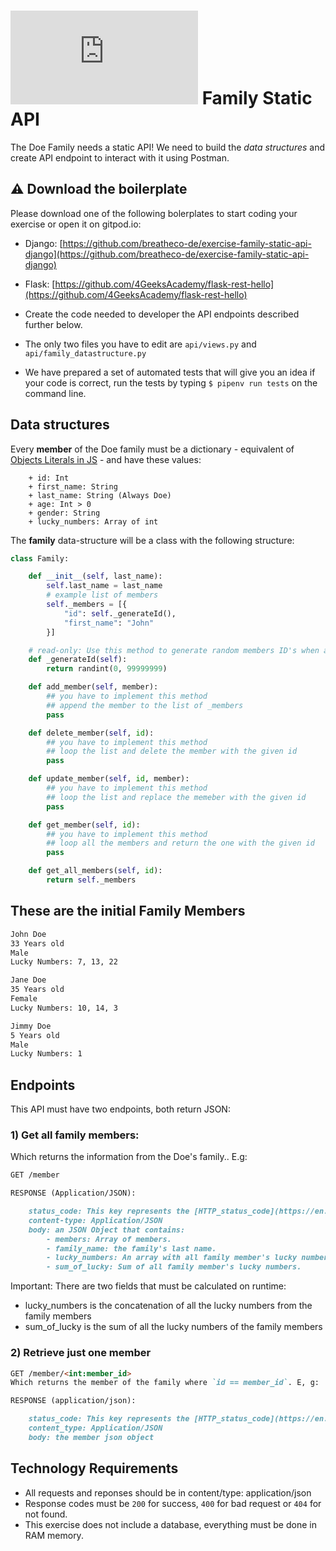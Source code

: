 # ![alt text](https://assets.breatheco.de/apis/img/images.php?blob&random&cat=icon&tags=breathecode,32) Family Static API

The Doe Family needs a static API! We need to build the *data structures* and create API endpoint to interact with it using Postman.

## ⚠️ Download the boilerplate

Please download one of the following bolerplates to start coding your exercise or open it on gitpod.io:
- Django: [https://github.com/breatheco-de/exercise-family-static-api-django](https://github.com/breatheco-de/exercise-family-static-api-django)
- Flask: [https://github.com/4GeeksAcademy/flask-rest-hello](https://github.com/4GeeksAcademy/flask-rest-hello)

- Create the code needed to developer the API endpoints described further below.
- The only two files you have to edit are `api/views.py` and `api/family_datastructure.py`
- We have prepared a set of automated tests that will give you an idea if your code is correct, run the tests by typing `$ pipenv run tests` on the command line.

## Data structures

Every **member** of the Doe family must be a dictionary - equivalent of [Objects Literals in JS](https://www.dyn-web.com/tutorials/object-literal/) - and have these values:
```
    + id: Int
    + first_name: String
    + last_name: String (Always Doe)
    + age: Int > 0
    + gender: String
    + lucky_numbers: Array of int
```
The **family** data-structure will be a class with the following structure:

```python
class Family:

	def __init__(self, last_name):
		self.last_name = last_name
        # example list of members
        self._members = [{
            "id": self._generateId(),
            "first_name": "John"
        }]

    # read-only: Use this method to generate random members ID's when adding members into the list
    def _generateId(self):
        return randint(0, 99999999)

	def add_member(self, member):
        ## you have to implement this method
        ## append the member to the list of _members
		pass

	def delete_member(self, id):
        ## you have to implement this method
        ## loop the list and delete the member with the given id
		pass

	def update_member(self, id, member):
        ## you have to implement this method
        ## loop the list and replace the memeber with the given id
		pass

	def get_member(self, id):
        ## you have to implement this method
        ## loop all the members and return the one with the given id
		pass

	def get_all_members(self, id):
		return self._members
```

## These are the initial Family Members

```md
John Doe
33 Years old
Male
Lucky Numbers: 7, 13, 22

Jane Doe
35 Years old
Female
Lucky Numbers: 10, 14, 3

Jimmy Doe
5 Years old
Male
Lucky Numbers: 1
```

## Endpoints

This API must have two endpoints, both return JSON:

### 1) Get all family members:
Which returns the information from the Doe's family.. E.g:

```md
GET /member

RESPONSE (Application/JSON):

    status_code: This key represents the [HTTP_status_code](https://en.wikipedia.org/wiki/List_of_HTTP_status_codes). 200 if member exists, 400 if it doesn't, 400 if the request is bad (validations)
    content-type: Application/JSON
    body: an JSON Object that contains:
        - members: Array of members.
        - family_name: the family's last name.
        - lucky_numbers: An array with all family member's lucky numbers.
        - sum_of_lucky: Sum of all family member's lucky numbers.
```
Important: There are two fields that must be calculated on runtime:
- lucky_numbers is the concatenation of all the lucky numbers from the family members
- sum_of_lucky is the sum of all the lucky numbers of the family members


### 2) Retrieve just one member

```md
GET /member/<int:member_id>
Which returns the member of the family where `id == member_id`. E, g:

RESPONSE (application/json):

    status_code: This key represents the [HTTP_status_code](https://en.wikipedia.org/wiki/List_of_HTTP_status_codes). 200 if member exists, 400 if it doesn't, 400 if the request is bad (validations)
    content_type: Application/JSON
    body: the member json object
```

## Technology Requirements

- All requests and reponses should be in content/type: application/json
- Response codes must be `200` for success, `400` for bad request or `404` for not found.
- This exercise does not include a database, everything must be done in RAM memory.
